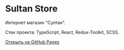 # Sultan Store

Интернет магазин "Султан". 

Стек проекта: TypeScript, React, Redux-Toolkit, SCSS.

[Открыть на GitHub Pages](https://supreme331.github.io/sultan-store/)